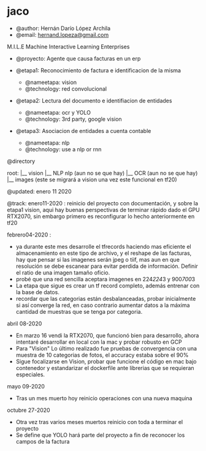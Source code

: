 # jaco
* @author:  Hernán Darío López Archila
* @email: hernand.lopeza@gmail.com

M.I.L.E Machine Interactive Learning Enterprises

* @proyecto:	Agente que causa facturas en un erp
* @etapa1:	Reconocimiento de factura e identificacion de la misma
	*	@nameetapa: vision
	*	@technology: red convolucional

* @etapa2:	Lectura del documento e identifiacion de entidades
	*	@nameetapa: ocr y YOLO
	*	@technology: 3rd party, google vision

* @etapa3:	Asociacion de entidades a cuenta contable
	*	@nameetapa: nlp
	*	@technology: use a nlp or rnn

@directory

root:
  |__ vision
  |__ NLP nlp (aun no se que hay)
  |__ OCR (aun no se que hay)
  |__ images (este se migrará a vision una vez este funcional en tf20)


@updated: enero 11 2020

@track:
enero11-2020 : reinicio del proyecto con documentación, y sobre la etapa1 vision, aqui hay buenas perspectivas de terminar rápido dado el GPU RTX2070, sin embargo primero es reconfigurar lo hecho anteriormente en tf20

febrero04-2020 : 
- ya durante este mes desarrolle el tfrecords haciendo mas eficiente el almacenamiento en este tipo de archivo, y el reshape de las facturas, hay que pensar si las imagenes serán jpeg o tiif, mas aun en que resolución se debe escanear para evitar perdida de información.  Definir el ratio de una imagen tamaño oficio.
- probé que una red sencilla aceptara imagenes en 224*224*3 y 900*700*3
- La etapa que sigue es crear un tf record completo, además entrenar con la base de datos.
- recordar que las categorias están desbalanceadas, probar inicialmente si así converge la red, en caso contrario aumentar datos a la máxima cantidad de muestras que se tenga por categoria.

abril 08-2020
- En marzo 16 vendi la RTX2070, que funcionó bien para desarrollo, ahora intentaré desarrollar en local con la mac y probar robusto en GCP
- Para "Vision" Lo último realizado fue pruebas de convergencia con una muestra de 10 categorias de fotos, el accuracy estaba sobre el 90%
- Sigue focalizarse en Vision, probar que funcione el código en mac bajo contenedor y estandarizar el dockerfile ante librerias que se requieran especiales.

mayo 09-2020
- Tras un mes muerto hoy reinicio operaciones con una nueva maquina

octubre 27-2020
- Otra vez tras varios meses muertos reinicio con toda a terminar el proyecto
- Se define que YOLO hará parte del proyecto a fin de reconocer los campos de la factura
